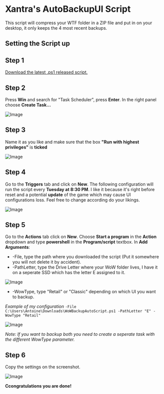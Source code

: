# Xantra's AutoBackupUI Script

This script will compress your WTF folder in a ZIP file and put in on your desktop, it only keeps the 4 most recent backups.

## Setting the Script up

Step 1
---
[Download the latest .ps1 released script.](https://github.com/Xantra/WoWAutoBackupUI/releases/tag/Release)

Step 2
---
Press **Win** and search for "Task Scheduler", press **Enter**.
In the right panel choose **Create Task...**

![Image](https://i.imgur.com/lMrqkAm.png)

Step 3
---
Name it as you like and make sure that the box **"Run with highest privileges"** is **ticked**

![Image](https://i.imgur.com/t92r8X0.png)

Step 4
---
Go to the **Triggers** tab and click on **New**.
The following configuration will run the script every **Tuesday at 8:30 PM**. I like it because it's right before reset and a potential **update** of the game which may cause UI configurations loss.
Feel free to change according do your likings.

![Image](https://i.imgur.com/I2ZyMWn.png)

Step 5
---
Go to the **Actions** tab click on **New**. Choose **Start a program** in the **Action** dropdown and type **powershell** in the **Program/script** textbox.
In **Add Arguments**: 
* -File, type the path where you downloaded the script (Put it somewhere you will not delete it by accident).
* -PathLetter, type the Drive Letter where your WoW folder lives, I have it on a seperate SSD which has the letter E assigned to it.

![Image](https://i.imgur.com/yiYamUi.png)

* -WowType, type "Retail" or "Classic" depending on which UI you want to backup.

*Example of my configuration* `-File C:\Users\Antoine\Downloads\WoWBackupAutoScript.ps1 -PathLetter "E" -WowType "Retail"`

![Image](https://i.imgur.com/xA1mjW9.png)

*Note: If you want to backup both you need to create a seperate task with the different WowType parameter.*

Step 6
---

Copy the settings on the screenshot.

![Image](https://i.imgur.com/lK1pB9R.png)

**Ccongratulations you are done!**



